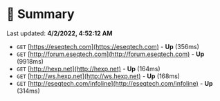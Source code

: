 # 📖 Summary
Last updated: **4/2/2022, 4:52:12 AM**

- `GET` [https://eseqtech.com](https://eseqtech.com) - **Up** (356ms)
- `GET` [http://forum.eseqtech.com](http://forum.eseqtech.com) - **Up** (9918ms)
- `GET` [http://hexp.net](http://hexp.net) - **Up** (164ms)
- `GET` [http://ws.hexp.net](http://ws.hexp.net) - **Up** (168ms)
- `GET` [http://eseqtech.com/infoline](http://eseqtech.com/infoline) - **Up** (314ms)
